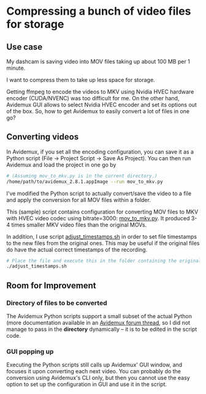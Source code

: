 # Compressing a bunch of video files for storage

## Use case

My dashcam is saving video into MOV files taking up about 100 MB per 1 minute.

I want to compress them to take up less space for storage.

Getting ffmpeg to encode the videos to MKV using Nvidia HVEC hardware encoder (CUDA/NVENC) was too difficult for me. On the other hand, Avidemux GUI allows to select Nvidia HVEC encoder and set its options out of the box. So, how to get Avidemux to easily convert a lot of files in one go?

## Converting videos

In Avidemux, if you set all the encoding configuration, you can save it as a Python script (File -> Project Script -> Save As Project). You can then run Avidemux and load the project in one go by
```bash
# (Assuming mov_to_mkv.py is in the current directory.)
/home/path/to/avidemux_2.8.1.appImage --run mov_to_mkv.py
```

I've modified the Python script to actually convert/save the video to a file and apply the conversion for all MOV files within a folder.

This (sample) script contains configuration for converting MOV files to MKV with HVEC video codec using bitrate=3000: [mov_to_mkv.py](mov_to_mkv.py). It produced 3-4 times smaller MKV video files than the original MOVs.

In addition, I use script [adjust_timestamps.sh](adjust_timestamps.sh) in order to set file timestamps to the new files from the original ones. This may be useful if the original files do have the actual correct timestamps of the recording.
```bash
# Place the file and execute this in the folder containing the original MOVs and the new MKVs:
./adjust_timestamps.sh
```

## Room for Improvement

### Directory of files to be converted

The Avidemux Python scripts support a small subset of the actual Python (more documentation available in an [Avidemux forum thread](https://avidemux.org/smif/index.php?topic=19390.0), so I did not manage to pass in the **directory** dynamically – it is to be edited in the script code.

### GUI popping up

Executing the Python scripts still calls up Avidemux' GUI window, and focuses it upon converting each next video. You can probably do the conversion using Avidemux's CLI only, but then you cannot use the easy option to set up the configuration in GUI and use it in the script.